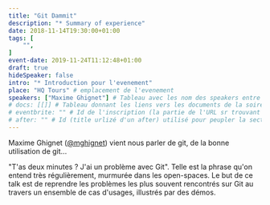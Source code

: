 ```yaml
---
title: "Git Dammit"
description: "* Summary of experience"
date: 2018-11-14T19:30:00+01:00
tags: [
    "",
]
event-date: 2019-11-24T11:12:48+01:00
draft: true
hideSpeaker: false
intro: "* Introduction pour l'evenement"
place: "HQ Tours" # emplacement de l'evenement
speakers: ["Maxime Ghignet"] # Tableau avec les nom des speakers entre " et séparé par des , et doit être identique au titre du speaker enregistré !
# docs: [[]] # Tableau donnant les liens vers les documents de la soirée hors affiche - exemple : [["L'inauguration","http://toursjug.cloud.xwiki.com/xwiki/bin/download/Meetings/20080409/InaugurationToursJUG.pdf"], ["Unitils et Selenium","Unitils-Selenium.pdf"]]
# eventbrite: "" # Id de l'inscription (la partie de l'URL sr trouvant après https://www.eventbrite.fr/e/ )
# after: "" # Id (title urlizé d'un after) utilisé pour peupler la section after d'un evvent (exemple : apside-after-01)
---
```


Maxime Ghignet ([@mghignet](https://twitter.com/mghignet?lang=fr)) vient nous parler de git, de la bonne utilisation de git... 

"T'as deux minutes ? J'ai un problème avec Git". Telle est la phrase qu'on entend très régulièrement, murmurée dans les open-spaces. Le but de ce talk est de reprendre les problèmes les plus souvent rencontrés sur Git au travers un ensemble de cas d'usages, illustrés par des démos.